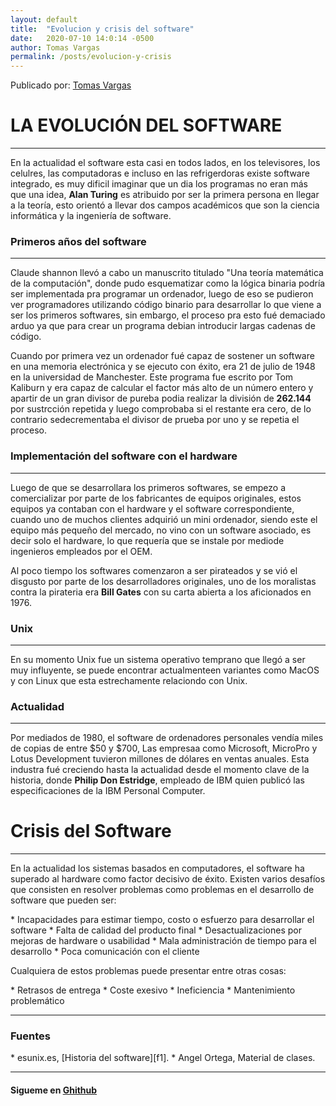 ```yaml
---
layout: default
title:  "Evolucion y crisis del software"
date:   2020-07-10 14:0:14 -0500
author: Tomas Vargas
permalink: /posts/evolucion-y-crisis
---
```

<script src="https://kit.fontawesome.com/7316530f41.js" crossorigin="anonymous"></script>
Publicado por: [Tomas Vargas][gh] 
<h1>LA EVOLUCIÓN DEL SOFTWARE</h1><hr>
<p>En la actualidad el software esta casi en todos lados, en los televisores, los celulres, las computadoras e incluso en las refrigerdoras
    existe software integrado, es muy dificil imaginar que un dia los programas no eran más que una idea, <strong>Alan Turing</strong> es atribuido por ser la primera persona en llegar a la
    teoría, esto orientó a llevar dos campos académicos que son la ciencia informática y la ingeniería de software.
</p>
<h3>Primeros años del software</h3><hr>
<p>Claude shannon llevó a cabo un manuscrito titulado "Una teoría matemática de la computación", donde pudo esquematizar como
    la lógica binaria podría ser implementada pra programar un ordenador, luego de eso se pudieron ver programadores utilizando código binario para desarrollar lo que viene a ser los primeros 
    softwares, sin embargo, el proceso pra esto fué demaciado arduo ya que para crear un programa debian introducir largas cadenas de código.
</p>
<p>Cuando por primera vez un ordenador fué capaz de sostener un software en una memoria electrónica y se ejecuto con éxito, era 21 de julio de 1948 en la universidad de Manchester. Este programa fue escrito por
    Tom Kaliburn y era capaz de calcular el factor más alto de un número entero y apartir de un gran divisor de pureba podia realizar la división de <strong>262.144</strong> por sustrcción repetida y luego
    comprobaba si el restante era cero, de lo contrario sedecrementaba el divisor de prueba por uno y se repetia el proceso.
     </p>
<h3>Implementación del software con el hardware</h3><hr>
<p>Luego de que se desarrollara los primeros softwares, se empezo a comercializar por parte de los fabricantes de equipos originales, estos equipos ya contaban con el hardware y el software correspondiente,
    cuando uno de muchos clientes adquirió un mini ordenador, siendo este el equipo más pequeño del mercado, no vino con un software asociado, es decir solo el hardware, lo que requería que se instale por mediode ingenieros empleados por el OEM.
</p>
<p>Al poco tiempo los softwares comenzaron a ser pirateados y se vió el disgusto por parte de los desarrolladores originales, uno de los moralistas contra la pirateria era <strong>Bill Gates</strong> con su carta abierta a los aficionados en 1976.</p>

<h3>Unix</h3>
<hr>
<p>En su momento Unix fue un sistema operativo temprano que llegó a ser muy influyente, se puede encontrar actualmenteen variantes como MacOS y con Linux que esta estrechamente relaciondo con Unix.</p>

<h3>Actualidad</h3>
<hr>
<p>Por mediados de 1980, el software de ordenadores personales vendía miles de copias de entre $50 y $700, Las empresaa como Microsoft, MicroPro y Lotus Development tuvieron millones de 
    dólares en ventas anuales. Esta industra fué creciendo hasta la actualidad desde el momento clave de la historia, donde <strong>Philip Don Estridge</strong>, empleado de IBM quien publicó las especificaciones de la IBM Personal Computer.
</p>

<h1>Crisis del Software</h1>
<hr>
<p>En la actualidad los sistemas basados en computadores, el software ha superado al hardware como factor decisivo de éxito. Existen varios desafíos que consisten en resolver problemas como problemas en el desarrollo de software
    que pueden ser: 
</p>
* Incapacidades para estimar tiempo, costo o esfuerzo para desarrollar el software
* Falta de calidad del producto final
* Desactualizaciones por mejoras de hardware o usabilidad
* Mala administración de tiempo para el desarrollo
* Poca comunicación con el cliente

<p>Cualquiera de estos problemas puede presentar entre otras cosas: </p>
* Retrasos de entrega
* Coste exesivo
* Ineficiencia
* Mantenimiento problemático


<hr>
<h3>Fuentes</h3>
* esunix.es, [Historia del software][f1].
* Angel Ortega, Material de clases.
<hr>
<h4>Sigueme en <a href="https://github.com/tomvargas" target="_blank"><i class="fab fa-github"></i> Ghithub</a></h4>

[f1]: https://www.esunix.es/index.php/novato/software/historia-del-software
[gh]: https://github.com/tomvargas